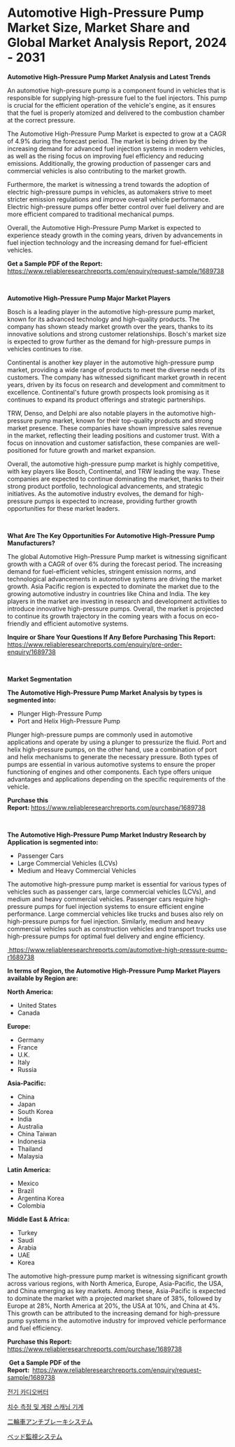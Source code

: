 <p><h1>Automotive High-Pressure Pump Market Size, Market Share and Global Market Analysis Report, 2024 - 2031</h1></p><p><strong>Automotive High-Pressure Pump Market Analysis and Latest Trends</strong></p>
<p><p>An automotive high-pressure pump is a component found in vehicles that is responsible for supplying high-pressure fuel to the fuel injectors. This pump is crucial for the efficient operation of the vehicle's engine, as it ensures that the fuel is properly atomized and delivered to the combustion chamber at the correct pressure.</p><p>The Automotive High-Pressure Pump Market is expected to grow at a CAGR of 4.9% during the forecast period. The market is being driven by the increasing demand for advanced fuel injection systems in modern vehicles, as well as the rising focus on improving fuel efficiency and reducing emissions. Additionally, the growing production of passenger cars and commercial vehicles is also contributing to the market growth.</p><p>Furthermore, the market is witnessing a trend towards the adoption of electric high-pressure pumps in vehicles, as automakers strive to meet stricter emission regulations and improve overall vehicle performance. Electric high-pressure pumps offer better control over fuel delivery and are more efficient compared to traditional mechanical pumps.</p><p>Overall, the Automotive High-Pressure Pump Market is expected to experience steady growth in the coming years, driven by advancements in fuel injection technology and the increasing demand for fuel-efficient vehicles.</p></p>
<p><strong>Get a Sample PDF of the Report:&nbsp;</strong> <a href="https://www.reliableresearchreports.com/enquiry/request-sample/1689738">https://www.reliableresearchreports.com/enquiry/request-sample/1689738</a></p>
<p>&nbsp;</p>
<p><strong>Automotive High-Pressure Pump Major Market Players</strong></p>
<p><p>Bosch is a leading player in the automotive high-pressure pump market, known for its advanced technology and high-quality products. The company has shown steady market growth over the years, thanks to its innovative solutions and strong customer relationships. Bosch's market size is expected to grow further as the demand for high-pressure pumps in vehicles continues to rise.</p><p>Continental is another key player in the automotive high-pressure pump market, providing a wide range of products to meet the diverse needs of its customers. The company has witnessed significant market growth in recent years, driven by its focus on research and development and commitment to excellence. Continental's future growth prospects look promising as it continues to expand its product offerings and strategic partnerships.</p><p>TRW, Denso, and Delphi are also notable players in the automotive high-pressure pump market, known for their top-quality products and strong market presence. These companies have shown impressive sales revenue in the market, reflecting their leading positions and customer trust. With a focus on innovation and customer satisfaction, these companies are well-positioned for future growth and market expansion.</p><p>Overall, the automotive high-pressure pump market is highly competitive, with key players like Bosch, Continental, and TRW leading the way. These companies are expected to continue dominating the market, thanks to their strong product portfolio, technological advancements, and strategic initiatives. As the automotive industry evolves, the demand for high-pressure pumps is expected to increase, providing further growth opportunities for these market leaders.</p></p>
<p>&nbsp;</p>
<p><strong>What Are The Key Opportunities For Automotive High-Pressure Pump Manufacturers?</strong></p>
<p><p>The global Automotive High-Pressure Pump market is witnessing significant growth with a CAGR of over 6% during the forecast period. The increasing demand for fuel-efficient vehicles, stringent emission norms, and technological advancements in automotive systems are driving the market growth. Asia Pacific region is expected to dominate the market due to the growing automotive industry in countries like China and India. The key players in the market are investing in research and development activities to introduce innovative high-pressure pumps. Overall, the market is projected to continue its growth trajectory in the coming years with a focus on eco-friendly and efficient automotive systems.</p></p>
<p><strong>Inquire or Share Your Questions If Any Before Purchasing This Report:</strong> <a href="https://www.reliableresearchreports.com/enquiry/pre-order-enquiry/1689738">https://www.reliableresearchreports.com/enquiry/pre-order-enquiry/1689738</a></p>
<p>&nbsp;</p>
<p><strong>Market Segmentation</strong></p>
<p><strong>The Automotive High-Pressure Pump Market Analysis by types is segmented into:</strong></p>
<p><ul><li>Plunger High-Pressure Pump</li><li>Port and Helix High-Pressure Pump</li></ul></p>
<p><p>Plunger high-pressure pumps are commonly used in automotive applications and operate by using a plunger to pressurize the fluid. Port and helix high-pressure pumps, on the other hand, use a combination of port and helix mechanisms to generate the necessary pressure. Both types of pumps are essential in various automotive systems to ensure the proper functioning of engines and other components. Each type offers unique advantages and applications depending on the specific requirements of the vehicle.</p></p>
<p><strong>Purchase this Report:&nbsp;</strong><a href="https://www.reliableresearchreports.com/purchase/1689738">https://www.reliableresearchreports.com/purchase/1689738</a></p>
<p>&nbsp;</p>
<p><strong>The Automotive High-Pressure Pump Market Industry Research by Application is segmented into:</strong></p>
<p><ul><li>Passenger Cars</li><li>Large Commercial Vehicles (LCVs)</li><li>Medium and Heavy Commercial Vehicles</li></ul></p>
<p><p>The automotive high-pressure pump market is essential for various types of vehicles such as passenger cars, large commercial vehicles (LCVs), and medium and heavy commercial vehicles. Passenger cars require high-pressure pumps for fuel injection systems to ensure efficient engine performance. Large commercial vehicles like trucks and buses also rely on high-pressure pumps for fuel injection. Similarly, medium and heavy commercial vehicles such as construction vehicles and transport trucks use high-pressure pumps for optimal fuel delivery and engine efficiency.</p></p>
<p><a href="https://www.reliableresearchreports.com/automotive-high-pressure-pump-r1689738">&nbsp;https://www.reliableresearchreports.com/automotive-high-pressure-pump-r1689738</a></p>
<p><strong>In terms of Region, the Automotive High-Pressure Pump Market Players available by Region are:</strong></p>
<p>
    <p> <strong> North America: </strong>
        <ul>
            <li>United States</li>
            <li>Canada</li>
        </ul>
        </p> 
    <p> <strong> Europe: </strong>
        <ul>
            <li>Germany</li>
            <li>France</li>
            <li>U.K.</li>
            <li>Italy</li>
            <li>Russia</li>
        </ul>
        </p> 
    <p> <strong> Asia-Pacific: </strong>
        <ul>
            <li>China</li>
            <li>Japan</li>
            <li>South Korea</li>
            <li>India</li>
            <li>Australia</li>
            <li>China Taiwan</li>
            <li>Indonesia</li>
            <li>Thailand</li>
            <li>Malaysia</li>
        </ul>
        </p> 
    <p> <strong> Latin America: </strong>
        <ul>
            <li>Mexico</li>
            <li>Brazil</li>
            <li>Argentina Korea</li>
            <li>Colombia</li>
        </ul>
        </p> 
    <p> <strong> Middle East & Africa: </strong>
        <ul>
            <li>Turkey</li>
            <li>Saudi</li>
            <li>Arabia</li>
            <li>UAE</li>
            <li>Korea</li>
        </ul>
    </p>
    </p>
<p><p>The automotive high-pressure pump market is witnessing significant growth across various regions, with North America, Europe, Asia-Pacific, the USA, and China emerging as key markets. Among these, Asia-Pacific is expected to dominate the market with a projected market share of 38%, followed by Europe at 28%, North America at 20%, the USA at 10%, and China at 4%. This growth can be attributed to the increasing demand for high-pressure pump systems in the automotive industry for improved vehicle performance and fuel efficiency.</p></p>
<p><strong>Purchase this Report: </strong><a href="https://www.reliableresearchreports.com/purchase/1689738">https://www.reliableresearchreports.com/purchase/1689738</a></p>
<p>&nbsp;<strong>Get a Sample PDF of the Report:&nbsp;&nbsp;</strong><a href="https://www.reliableresearchreports.com/enquiry/request-sample/1689738">https://www.reliableresearchreports.com/enquiry/request-sample/1689738</a></p>
<p><strong></strong></p>
<p><p><a href="https://medium.com/@hilmi-2a/%EC%A0%84%EA%B8%B0-%EC%8B%AC%EB%B0%A9%EC%84%B8%EB%8F%99%EA%B8%B0-%EC%8B%9C%EC%9E%A5-%EB%B6%84%EC%84%9D-%EA%B8%80%EB%A1%9C%EB%B2%8C-%EC%82%B0%EC%97%85-%EC%A0%84%EB%A7%9D-%EB%B0%8F-%EC%98%88%EC%B8%A1-2024%EB%85%84%EB%B6%80%ED%84%B0-2031%EB%85%84%EA%B9%8C%EC%A7%80-0e53a72de359">전기 카디오버터</a></p><p><a href="https://medium.com/@heisenberg6587768/%EC%B0%A8%EC%9B%90-%EC%B8%A1%EC%A0%95-%EC%A4%91%EB%9F%89-%EC%8A%A4%EC%BA%94-%EA%B8%B0%EA%B3%84-%EC%8B%9C%EC%9E%A5-%EB%B6%84%EC%84%9D-%EC%97%B0%ED%8F%89%EA%B7%A0-%EC%84%B1%EC%9E%A5%EB%A5%A0-%EC%8B%9C%EC%9E%A5-%EC%84%B8%EB%B6%84%ED%99%94-%EB%B0%8F-%EC%84%B8%EA%B3%84-%EC%82%B0%EC%97%85-%EA%B0%9C%EC%9A%94-d2dd3fe577d0">치수 측정 및 계량 스캐닝 기계</a></p><p><a href="https://medium.com/@austinallan03/%E4%BA%8C%E8%BC%AA%E8%BB%8A%E3%81%AEabs%E5%B8%82%E5%A0%B4-%E7%AB%B6%E5%90%88%E5%88%86%E6%9E%90-%E5%B8%82%E5%A0%B4%E5%8B%95%E5%90%91-2031%E5%B9%B4%E3%81%BE%E3%81%A7%E3%81%AE%E4%BA%88%E6%B8%AC-198e7b9851f7">二輪車アンチブレーキシステム</a></p><p><a href="https://medium.com/@linabernier2023/%E3%83%99%E3%83%83%E3%83%89%E7%9B%A3%E8%A6%96%E3%82%B7%E3%82%B9%E3%83%86%E3%83%A0%E3%81%AE%E5%B8%82%E5%A0%B4-%E7%AB%B6%E4%BA%89%E5%88%86%E6%9E%90-%E5%B8%82%E5%A0%B4%E5%8B%95%E5%90%91-2031%E5%B9%B4%E3%81%BE%E3%81%A7%E3%81%AE%E4%BA%88%E6%B8%AC-e2c282bfe79a">ベッド監視システム</a></p></p>